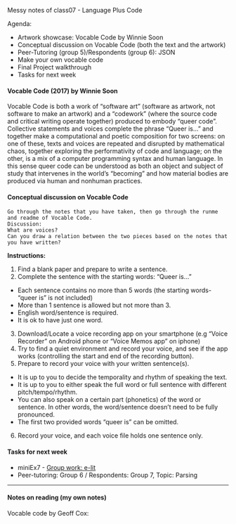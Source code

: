 Messy notes of class07 - Language Plus Code

Agenda:
- Artwork showcase: Vocable Code by Winnie Soon
- Conceptual discussion on Vocable Code (both the text and the artwork)
- Peer-Tutoring (group 5)/Respondents (group 6): JSON
- Make your own vocable code
- Final Project walkthrough
- Tasks for next week

#### Vocable Code (2017) by Winnie Soon
Vocable Code is both a work of “software art” (software as artwork, not software to make an artwork) and a “codework” (where the source code and critical writing operate together) produced to embody “queer code”. Collective statements and voices complete the phrase “Queer is…” and together make a computational and poetic composition for two screens: on one of these, texts and voices are repeated and disrupted by mathematical chaos, together exploring the performativity of code and language; on the other, is a mix of a computer programming syntax and human language. In this sense queer code can be understood as both an object and subject of study that intervenes in the world’s “becoming” and how material bodies are produced via human and nonhuman practices. 

#### Conceptual discussion on Vocable Code 
```
Go through the notes that you have taken, then go through the runme and readme of Vocable Code.
Discussion: 
What are voices? 
Can you draw a relation between the two pieces based on the notes that you have written? 
```
**Instructions:**
1.	Find a blank paper and prepare to write a sentence.
2.	Complete the sentence with the starting words: “Queer is…”
  - Each sentence contains no more than 5 words (the starting words- “queer is” is not included)
  -	More than 1 sentence is allowed but not more than 3.
  -	English word/sentence is required.
  -	It is ok to have just one word.
3.	Download/Locate a voice recording app on your smartphone (e.g “Voice Recorder” on Android phone or “Voice Memos app” on iphone)
4.	Try to find a quiet environment and record your voice, and see if the app works (controlling the start and end of the recording button).
5.	Prepare to record your voice with your written sentence(s).
  -	It is up to you to decide the temporality and rhythm of speaking the text.
  -	It is up to you to either speak the full word or full sentence with different pitch/tempo/rhythm.
  -	You can also speak on a certain part (phonetics) of the word or sentence. In other words, the word/sentence doesn’t need to be fully pronounced. 
  -	The first two provided words “queer is” can be omitted. 
6.	Record your voice, and each voice file holds one sentence only.



#### Tasks for next week
- miniEx7 - [Group work: e-lit](https://github.com/AUAP/AP2018/blob/master/all_miniex/mini_ex7.md)
- Peer-tutoring: Group 6 / Respondents: Group 7, Topic: Parsing

---
#### Notes on reading (my own notes)
Vocable code by Geoff Cox:
